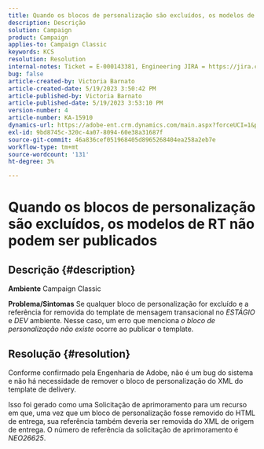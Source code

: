 ```yaml
---
title: Quando os blocos de personalização são excluídos, os modelos de RT não podem ser publicados
description: Descrição
solution: Campaign
product: Campaign
applies-to: Campaign Classic
keywords: KCS
resolution: Resolution
internal-notes: Ticket = E-000143381, Engineering JIRA = https://jira.corp.adobe.com/browse/NEO-26451 , Enhancement = https://jira.corp.adobe.com/browse/NEO-26451
bug: false
article-created-by: Victoria Barnato
article-created-date: 5/19/2023 3:50:42 PM
article-published-by: Victoria Barnato
article-published-date: 5/19/2023 3:53:10 PM
version-number: 4
article-number: KA-15910
dynamics-url: https://adobe-ent.crm.dynamics.com/main.aspx?forceUCI=1&pagetype=entityrecord&etn=knowledgearticle&id=fb24c1e2-5cf6-ed11-8848-6045bd0065b6
exl-id: 9bd8745c-320c-4a07-8094-60e38a31687f
source-git-commit: 46a836cef051968405d8965268404ea258a2eb7e
workflow-type: tm+mt
source-wordcount: '131'
ht-degree: 3%

---
```


# Quando os blocos de personalização são excluídos, os modelos de RT não podem ser publicados

## Descrição {#description}

<b>Ambiente</b>
Campaign Classic


<b>Problema/Sintomas</b>
Se qualquer bloco de personalização for excluído e a referência for removida do template de mensagem transacional no *ESTÁGIO* e *DEV* ambiente. Nesse caso, um erro que menciona *o bloco de personalização não existe* ocorre ao publicar o template.


## Resolução {#resolution}


Conforme confirmado pela Engenharia de Adobe, não é um bug do sistema e não há necessidade de remover o bloco de personalização do XML do template de delivery.

Isso foi gerado como uma Solicitação de aprimoramento para um recurso em que, uma vez que um bloco de personalização fosse removido do HTML de entrega, sua referência também deveria ser removida do XML de origem de entrega. O número de referência da solicitação de aprimoramento é *NEO26625*.
